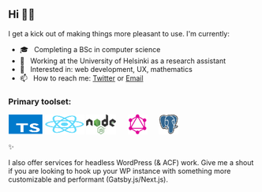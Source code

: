 
## Hi 👋🏽 

I get a kick out of making things more pleasant to use. I'm currently:

- 🎓   &nbsp; Completing a BSc in computer science 
- 🌱   &nbsp; Working at the University of Helsinki as a research assistant
- 💭   &nbsp; Interested in: web development, UX, mathematics   
- 📫   &nbsp; How to reach me: [Twitter](https://twitter.com/joelhassannoor) or [Email](mailto:joel.nhn@gmail.com) 



### Primary toolset:

<p align="left">
	<img title="TypeScript" src="https://raw.githubusercontent.com/Nurou/Nurou/master/assets/typescript-original.svg" width="70" height="40" />
	<img title="Reactjs" src="https://raw.githubusercontent.com/Nurou/Nurou/master/assets/react-original.svg" width="80" height="40" />
	<img title="Nodejs" src="https://raw.githubusercontent.com/Nurou/Nurou/master/assets/node-original.svg" width="60" height="40" /> &nbsp;&nbsp;&nbsp;&nbsp;
	<img title="GraphQL" src="https://raw.githubusercontent.com/Nurou/Nurou/master/assets/graphql-icon.svg" width="40" height="40" /> &nbsp;&nbsp;&nbsp;&nbsp;
	<img title="PostreSQL" src="https://raw.githubusercontent.com/Nurou/Nurou/master/assets/postgresql-original.svg" width="40" height="40" />
</p>



✨ 

I also offer services for headless WordPress (& ACF) work. Give me a shout if you are looking to hook up your WP instance with something more customizable and performant (Gatsby.js/Next.js).
